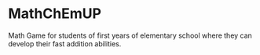 # MathChEmUP
Math Game for students of first years of elementary school where they can develop their fast addition abilities.
